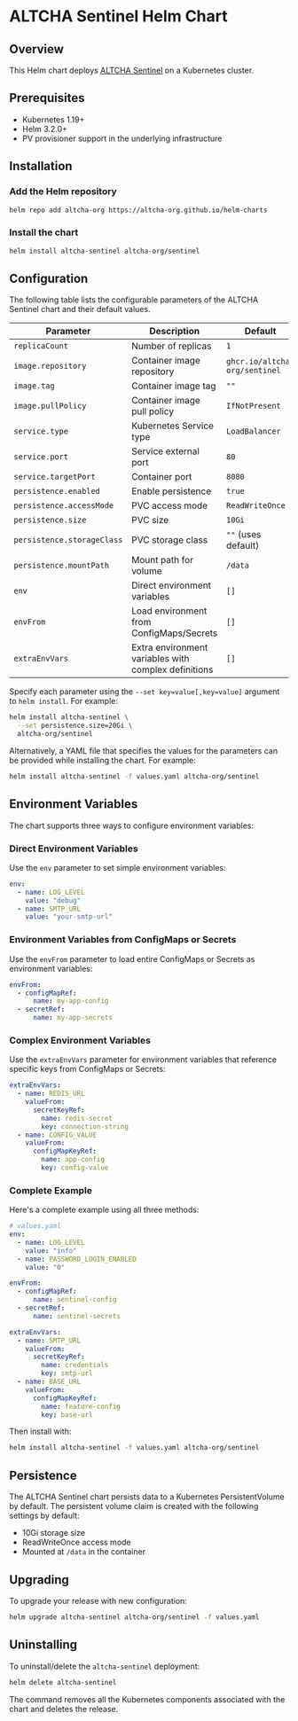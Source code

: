# ALTCHA Sentinel Helm Chart

## Overview

This Helm chart deploys [ALTCHA Sentinel](https://altcha.org/) on a Kubernetes cluster.

## Prerequisites

- Kubernetes 1.19+
- Helm 3.2.0+
- PV provisioner support in the underlying infrastructure

## Installation

### Add the Helm repository

```bash
helm repo add altcha-org https://altcha-org.github.io/helm-charts
```

### Install the chart

```bash
helm install altcha-sentinel altcha-org/sentinel
```

## Configuration

The following table lists the configurable parameters of the ALTCHA Sentinel chart and their default values.

| Parameter | Description | Default |
|-----------|-------------|---------|
| `replicaCount` | Number of replicas | `1` |
| `image.repository` | Container image repository | `ghcr.io/altcha-org/sentinel` |
| `image.tag` | Container image tag | `""` |
| `image.pullPolicy` | Container image pull policy | `IfNotPresent` |
| `service.type` | Kubernetes Service type | `LoadBalancer` |
| `service.port` | Service external port | `80` |
| `service.targetPort` | Container port | `8080` |
| `persistence.enabled` | Enable persistence | `true` |
| `persistence.accessMode` | PVC access mode | `ReadWriteOnce` |
| `persistence.size` | PVC size | `10Gi` |
| `persistence.storageClass` | PVC storage class | `""` (uses default) |
| `persistence.mountPath` | Mount path for volume | `/data` |
| `env` | Direct environment variables | `[]` |
| `envFrom` | Load environment from ConfigMaps/Secrets | `[]` |
| `extraEnvVars` | Extra environment variables with complex definitions | `[]` |

Specify each parameter using the `--set key=value[,key=value]` argument to `helm install`. For example:

```bash
helm install altcha-sentinel \
  --set persistence.size=20Gi \
  altcha-org/sentinel
```

Alternatively, a YAML file that specifies the values for the parameters can be provided while installing the chart. For example:

```bash
helm install altcha-sentinel -f values.yaml altcha-org/sentinel
```

## Environment Variables

The chart supports three ways to configure environment variables:

### Direct Environment Variables

Use the `env` parameter to set simple environment variables:

```yaml
env:
  - name: LOG_LEVEL
    value: "debug"
  - name: SMTP_URL
    value: "your-smtp-url"
```

### Environment Variables from ConfigMaps or Secrets

Use the `envFrom` parameter to load entire ConfigMaps or Secrets as environment variables:

```yaml
envFrom:
  - configMapRef:
      name: my-app-config
  - secretRef:
      name: my-app-secrets
```

### Complex Environment Variables

Use the `extraEnvVars` parameter for environment variables that reference specific keys from ConfigMaps or Secrets:

```yaml
extraEnvVars:
  - name: REDIS_URL
    valueFrom:
      secretKeyRef:
        name: redis-secret
        key: connection-string
  - name: CONFIG_VALUE
    valueFrom:
      configMapKeyRef:
        name: app-config
        key: config-value
```

### Complete Example

Here's a complete example using all three methods:

```yaml
# values.yaml
env:
  - name: LOG_LEVEL
    value: "info"
  - name: PASSWORD_LOGIN_ENABLED
    value: "0"

envFrom:
  - configMapRef:
      name: sentinel-config
  - secretRef:
      name: sentinel-secrets

extraEnvVars:
  - name: SMTP_URL
    valueFrom:
      secretKeyRef:
        name: credentials
        key: smtp-url
  - name: BASE_URL
    valueFrom:
      configMapKeyRef:
        name: feature-config
        key: base-url
```

Then install with:

```bash
helm install altcha-sentinel -f values.yaml altcha-org/sentinel
```

## Persistence

The ALTCHA Sentinel chart persists data to a Kubernetes PersistentVolume by default. The persistent volume claim is created with the following settings by default:
- 10Gi storage size
- ReadWriteOnce access mode
- Mounted at `/data` in the container

## Upgrading

To upgrade your release with new configuration:

```bash
helm upgrade altcha-sentinel altcha-org/sentinel -f values.yaml
```

## Uninstalling

To uninstall/delete the `altcha-sentinel` deployment:

```bash
helm delete altcha-sentinel
```

The command removes all the Kubernetes components associated with the chart and deletes the release.
